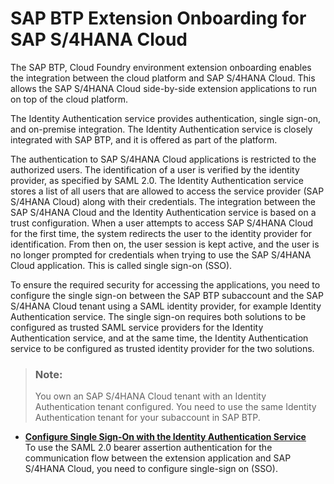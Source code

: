 <!-- loio8ea90d190daf46cca0d63e7d6150f714 -->

# SAP BTP Extension Onboarding for SAP S/4HANA Cloud

The SAP BTP, Cloud Foundry environment extension onboarding enables the integration between the cloud platform and SAP S/4HANA Cloud. This allows the SAP S/4HANA Cloud side-by-side extension applications to run on top of the cloud platform.

The Identity Authentication service provides authentication, single sign-on, and on-premise integration. The Identity Authentication service is closely integrated with SAP BTP, and it is offered as part of the platform.

The authentication to SAP S/4HANA Cloud applications is restricted to the authorized users. The identification of a user is verified by the identity provider, as specified by SAML 2.0. The Identity Authentication service stores a list of all users that are allowed to access the service provider \(SAP S/4HANA Cloud\) along with their credentials. The integration between the SAP S/4HANA Cloud and the Identity Authentication service is based on a trust configuration. When a user attempts to access SAP S/4HANA Cloud for the first time, the system redirects the user to the identity provider for identification. From then on, the user session is kept active, and the user is no longer prompted for credentials when trying to use the SAP S/4HANA Cloud application. This is called single sign-on \(SSO\).

To ensure the required security for accessing the applications, you need to configure the single sign-on between the SAP BTP subaccount and the SAP S/4HANA Cloud tenant using a SAML identity provider, for example Identity Authentication service. The single sign-on requires both solutions to be configured as trusted SAML service providers for the Identity Authentication service, and at the same time, the Identity Authentication service to be configured as trusted identity provider for the two solutions.

> ### Note:  
> You own an SAP S/4HANA Cloud tenant with an Identity Authentication tenant configured. You need to use the same Identity Authentication tenant for your subaccount in SAP BTP.

-   **[Configure Single Sign-On with the Identity Authentication Service](Configure_Single_Sign-On_with_the_Identity_Authentication_Service_8d3c376.md "To use the SAML 2.0 bearer assertion authentication for the communication flow between
		the extension application and SAP S/4HANA Cloud, you need to configure single-sign on
		(SSO).")**  
To use the SAML 2.0 bearer assertion authentication for the communication flow between the extension application and SAP S/4HANA Cloud, you need to configure single-sign on \(SSO\).

